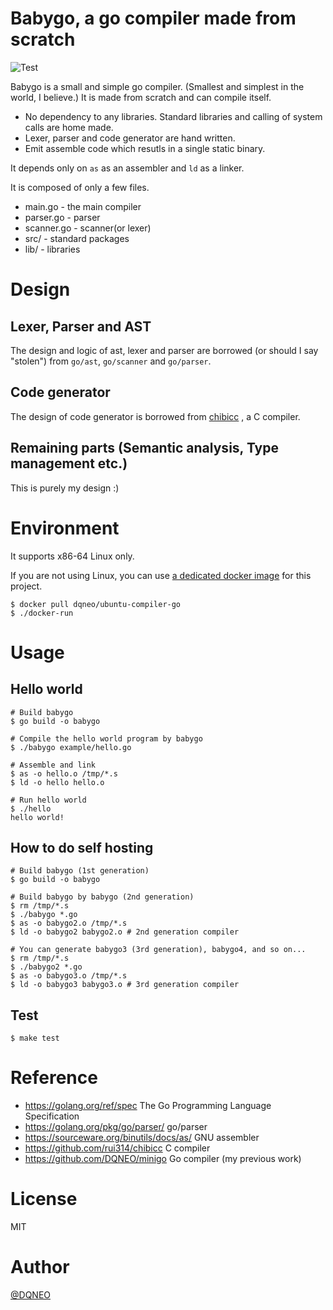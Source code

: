 # Babygo, a go compiler made from scratch

![Test](https://github.com/DQNEO/babygo/workflows/Test/badge.svg)

Babygo is a small and simple go compiler. (Smallest and simplest in the world, I believe.)
It is made from scratch and can compile itself.

* No dependency to any libraries. Standard libraries and calling of system calls are home made.
* Lexer, parser and code generator are hand written.
* Emit assemble code which resutls in a single static binary.

It depends only on `as` as an assembler and `ld` as a linker.

It is composed of only a few files.

* main.go - the main compiler
* parser.go - parser
* scanner.go - scanner(or lexer)
* src/ - standard packages
* lib/ - libraries

# Design

## Lexer, Parser and AST
The design and logic of ast, lexer and parser are borrowed (or should I say "stolen")  from `go/ast`, `go/scanner` and `go/parser`.

## Code generator
The design of code generator is borrowed from [chibicc](https://github.com/rui314/chibicc) , a C compiler.

## Remaining parts (Semantic analysis, Type management etc.)
This is purely my design :)

# Environment

It supports x86-64 Linux only.

If you are not using Linux, you can use [a dedicated docker image](https://hub.docker.com/r/dqneo/ubuntu-compiler-go) for this project.

```termiinal
$ docker pull dqneo/ubuntu-compiler-go
$ ./docker-run
```

# Usage

## Hello world

```terminal
# Build babygo
$ go build -o babygo

# Compile the hello world program by babygo
$ ./babygo example/hello.go

# Assemble and link
$ as -o hello.o /tmp/*.s
$ ld -o hello hello.o

# Run hello world
$ ./hello
hello world!
```

## How to do self hosting

```terminal
# Build babygo (1st generation)
$ go build -o babygo

# Build babygo by babygo (2nd generation)
$ rm /tmp/*.s
$ ./babygo *.go
$ as -o babygo2.o /tmp/*.s
$ ld -o babygo2 babygo2.o # 2nd generation compiler

# You can generate babygo3 (3rd generation), babygo4, and so on...
$ rm /tmp/*.s
$ ./babygo2 *.go
$ as -o babygo3.o /tmp/*.s
$ ld -o babygo3 babygo3.o # 3rd generation compiler
```

## Test

```terminal
$ make test
```

# Reference

* https://golang.org/ref/spec The Go Programming Language Specification
* https://golang.org/pkg/go/parser/ go/parser
* https://sourceware.org/binutils/docs/as/ GNU assembler
* https://github.com/rui314/chibicc C compiler
* https://github.com/DQNEO/minigo Go compiler (my previous work)


# License

MIT

# Author

[@DQNEO](https://twitter.com/DQNEO)
